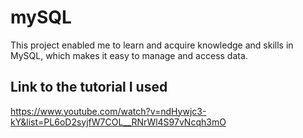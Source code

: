 # mySQL

This project enabled me to learn and acquire knowledge and skills in MySQL, which makes it easy to manage and access data.

## Link to the tutorial I used

https://www.youtube.com/watch?v=ndHywjc3-kY&list=PL6oD2syjfW7COL__RNrWl4S97vNcqh3mO